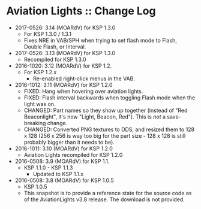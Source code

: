# Aviation Lights :: Change Log

* 2017-0526: 3.14 (MOARdV) for KSP 1.3.0
	+ For KSP 1.3.0 / 1.3.1
	+ Fixes NRE in VAB/SPH when trying to set flash mode to Flash, Double Flash, or Interval.
* 2017-0526: 3.13 (MOARdV) for KSP 1.3.0
	+ Recompiled for KSP 1.3.0
* 2016-1020: 3.12 (MOARdV) for KSP 1.2.
	+ For KSP 1.2.x
		- Re-enabled right-click menus in the VAB.
* 2016-1012: 3.11 (MOARdV) for KSP 1.2.0
	+ FIXED: Hang when hovering over aviation lights.
	+ FIXED: Flash interval backwards when toggling Flash mode when the light was on.
	+ CHANGED: Part names so they show up together (instead of "Red Beaconlight", it's now "Light, Beacon, Red").  This is _not_ a save-breaking change.
	+ CHANGED: Converted PNG textures to DDS, and resized them to 128 x 128 (256 x 256 is way too big for the part size - 128 x 128 is still probably bigger than it needs to be).
* 2016-1011: 3.10 (MOARdV) for KSP 1.2.0
	+ Aviation Lights recompiled for KSP 1.2.0
* 2016-0508: 3.9 (MOARdV) for KSP 1.1.
	+ KSP 1.1.0 - KSP 1.1.3
		- Updated to KSP 1.1.x
* 2016-0508: 3.8 (MOARdV) for KSP 1.0.5
	+ KSP 1.0.5
	+ This snapshot is to provide a reference state for the source code as of the AviationLights v3.8 release.  The download is not provided.
